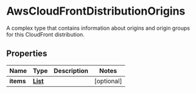 

# AwsCloudFrontDistributionOrigins

A complex type that contains information about origins and origin groups for this CloudFront distribution.

## Properties

| Name | Type | Description | Notes |
|------------ | ------------- | ------------- | -------------|
|**items** | [**List**](List.md) |  |  [optional] |



